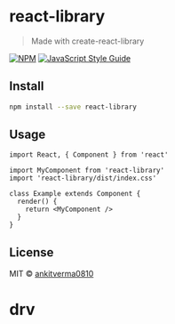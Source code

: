 # react-library

> Made with create-react-library

[![NPM](https://img.shields.io/npm/v/react-library.svg)](https://www.npmjs.com/package/react-library) [![JavaScript Style Guide](https://img.shields.io/badge/code_style-standard-brightgreen.svg)](https://standardjs.com)

## Install

```bash
npm install --save react-library
```

## Usage

```tsx
import React, { Component } from 'react'

import MyComponent from 'react-library'
import 'react-library/dist/index.css'

class Example extends Component {
  render() {
    return <MyComponent />
  }
}
```

## License

MIT © [ankitverma0810](https://github.com/ankitverma0810)
# drv
